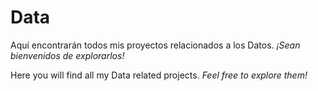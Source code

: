 # Data

Aquí encontrarán todos mis proyectos relacionados a los Datos. *¡Sean bienvenidos de explorarlos!*

Here you will find all my Data related projects. *Feel free to explore them!*
